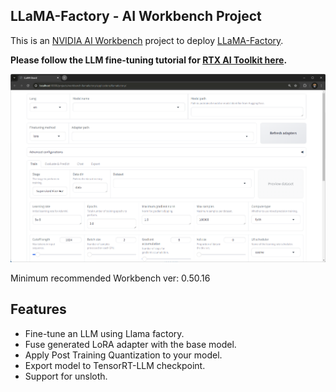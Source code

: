 ## LLaMA-Factory - AI Workbench Project



This is an [NVIDIA AI Workbench](https://www.nvidia.com/en-us/deep-learning-ai/solutions/data-science/workbench/) project to deploy [LLaMA-Factory](https://github.com/hiyouga/LLaMA-Factory).

**Please follow the LLM fine-tuning tutorial for [RTX AI Toolkit here](https://github.com/NVIDIA/RTX-AI-Toolkit/-/blob/main/tutorial-llama3-finetune.md?ref_type=heads).**


<img src="lm-gui.png" width="700">

Minimum recommended Workbench ver: 0.50.16

## Features

- Fine-tune an LLM using Llama factory.
- Fuse generated LoRA adapter with the base model.
- Apply Post Training Quantization to your model.
- Export model to TensorRT-LLM checkpoint.
- Support for unsloth.


